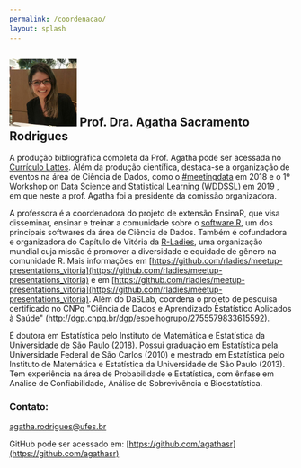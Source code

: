 ```yaml
---
permalink: /coordenacao/
layout: splash
---
```


## ![](agatha.png) Prof. Dra. Agatha Sacramento Rodrigues 

A produção bibliográfica completa da Prof. Agatha pode ser acessada no [Currículo Lattes](http://lattes.cnpq.br/3445977720574534). Além da produção científica, destaca-se a organização de eventos na área de Ciência de Dados, como o [#meetingdata](http://www.datascience.ufscar.br/meetingdata/index.php) em 2018  e o 1º Workshop on Data Science and Statistical Learning [(WDDSSL)](https://sites.google.com/view/wdssl2019/home) em 2019 , em que neste a prof. Agatha foi a presidente da comissão organizadora. 

A professora é a coordenadora do projeto de extensão EnsinaR, que visa disseminar, ensinar e treinar a comunidade sobre o [software R](https://www.r-project.org/), um dos principais softwares da área de Ciência de Dados. Também é cofundadora e organizadora do Capítulo de Vitória da [R-Ladies](https://rladies.org/), uma organização mundial cuja missão é promover a diversidade e equidade de gênero na comunidade R. Mais informações em [https://github.com/rladies/meetup-presentations_vitoria](https://github.com/rladies/meetup-presentations_vitoria) e em [https://github.com/rladies/meetup-presentations_vitoria](https://github.com/rladies/meetup-presentations_vitoria). Além do DaSLab, coordena o projeto de pesquisa certificado no CNPq "Ciência de Dados e Aprendizado Estatístico Aplicados à Saúde" (http://dgp.cnpq.br/dgp/espelhogrupo/2755579833615592). 

É doutora em Estatística pelo Instituto de Matemática e Estatística da Universidade de São Paulo (2018). Possui graduação em Estatística pela Universidade Federal de São Carlos (2010) e mestrado em Estatística pelo Instituto de Matemática e Estatística da Universidade de São Paulo (2013). Tem experiência na área de Probabilidade e Estatística, com ênfase em Análise de Confiabilidade, Análise de Sobrevivência e Bioestatística. 

### Contato:

agatha.rodrigues@ufes.br

GitHub pode ser acessado em: [https://github.com/agathasr](https://github.com/agathasr)




